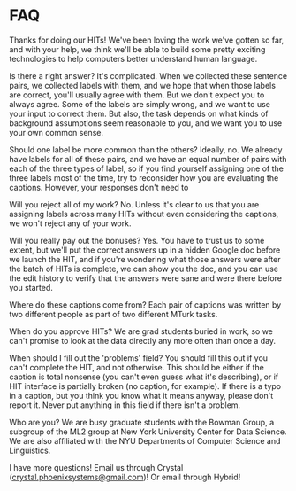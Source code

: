 # FAQ

Thanks for doing our HITs! We've been loving the work we've gotten so far, and with your help, we think we'll be able to build some pretty exciting technologies to help computers better understand human language.

Is there a right answer?
It's complicated. When we collected these sentence pairs, we collected labels with them, and we hope that when those labels are correct, you'll usually agree with them. But we don't expect you to always agree. Some of the labels are simply wrong, and we want to use your input to correct them. But also, the task depends on what kinds of background assumptions seem reasonable to you, and we want you to use your own common sense.

Should one label be more common than the others?
Ideally, no. We already have labels for all of these pairs, and we have an equal number of pairs with each of the three types of label, so if you find yourself assigning one of the three labels most of the time, try to reconsider how you are evaluating the captions. However, your responses don't need to 

Will you reject all of my work?
No. Unless it's clear to us that you are assigning labels across many HITs without even considering the captions, we won't reject any of your work.

Will you really pay out the bonuses?
Yes. You have to trust us to some extent, but we'll put the correct answers up in a hidden Google doc before we launch the HIT, and if you're wondering what those answers were after the batch of HITs is complete, we can show you the doc, and you can use the edit history to verify that the answers were sane and were there before you started.

Where do these captions come from?
Each pair of captions was written by two different people as part of two different MTurk tasks.

When do you approve HITs?
We are grad students buried in work, so we can't promise to look at the data directly any more often than once a day.

When should I fill out the 'problems' field?
You should fill this out if you can't complete the HIT, and not otherwise. This should be either if the caption is total nonsense (you can't even guess what it's describing), or if HIT interface is partially broken (no caption, for example). If there is a typo in a caption, but you think you know what it means anyway, please don't report it. Never put anything in this field if there isn't a problem.

Who are you?
We are busy graduate students with the Bowman Group, a subgroup of the ML2 group at New York University Center for Data Science. We are also affiliated with the NYU Departments of Computer Science and Linguistics.

I have more questions!
Email us through Crystal (crystal.phoenixsystems@gmail.com)! Or email through Hybrid!